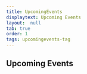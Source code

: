 ```yaml
---
title: UpcomingEvents
displaytext: Upcoming Events
layout:  null
tab: true
order: 1
tags: upcomingevents-tag
---
```


## Upcoming Events ##
